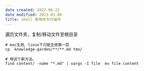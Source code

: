 ```yaml
---
date created: 2022-06-22
date modified: 2023-03-08
title: shell 常用命令行操作
---
```


遍历文件夹，复制/移动文件至根目录

```
# mac生效，linux下只能生效第一层
cp  knowledge-garden/**/**.md tmo/

# 用这个新方法。
find content/ -name "*.md" | xargs -I file  mv file content
```

